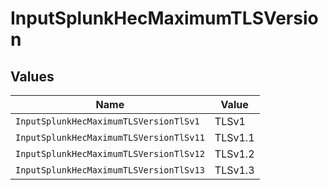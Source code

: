 # InputSplunkHecMaximumTLSVersion


## Values

| Name                                    | Value                                   |
| --------------------------------------- | --------------------------------------- |
| `InputSplunkHecMaximumTLSVersionTlSv1`  | TLSv1                                   |
| `InputSplunkHecMaximumTLSVersionTlSv11` | TLSv1.1                                 |
| `InputSplunkHecMaximumTLSVersionTlSv12` | TLSv1.2                                 |
| `InputSplunkHecMaximumTLSVersionTlSv13` | TLSv1.3                                 |